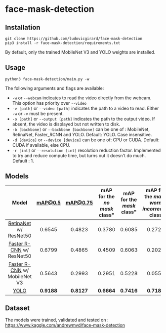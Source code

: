 # face-mask-detection

## Installation

```
git clone https://github.com/ludovicgirard/face-mask-detection
pip3 install -r face-mask-detection/requirements.txt
```
By default, only the trained MobileNet V3 and YOLO weights are installed.

## Usage

```
python3 face-mask-detection/main.py -w
```

The following arguments and flags are available:
- `-w` or `--webcam` indicates to read the video directly from the webcam. This option has priority over `--video`
- `-v [path]` or `--video [path]` indicates the path to a video to read. Either `-w` or `-v` must be present.
- `-o [path]` or `--output [path]` indicates the path to the output video. If absent, the video is displayed but not written to disk.
- `-b [backbone]` or `--backbone [backbone]` can be one of : MobileNet, RetinaNet, Faster_RCNN and YOLO. Default: YOLO. Case insensitive.
- `-d [device]` or `--device [device]` can be one of: CPU or CUDA. Default: CUDA if available, else CPU.
- `-r [int]` or `--resolution [int]` resolution reduction factor. Implemented to try and reduce compute time, but turns out it doesn't do much. Default : 1.

## Models

| **Model** | **mAP@0.5** | **mAP@0.75** | **mAP for the *no mask* class"**|**mAP for the *mask* class"**|**mAP for the *mask worn incorrectly* class**| **Average frames per second**|
|:---:|:---:|:---:|:---:|:---:|:---:|:---:|
| [RetinaNet](https://arxiv.org/abs/1708.02002) w/ ResNet50 | 0.6545 | 0.4823 |0.3780 |0.6085 |0.2725 | 23.3 |
| [Faster R-CNN](https://arxiv.org/abs/1506.01497) w/ ResNet50 | 0.6799 |0.4865 |0.4509 |0.6063 |0.2022 | 22.1 |
| [Faster R-CNN](https://arxiv.org/abs/1506.01497) w/ MobileNet V3 |0.5643| 0.2993 |0.2951 |0.5228 | 0.0555 | 73.0 |
| [YOLO](https://arxiv.org/abs/1506.02640)| **0.9188** | **0.8127** | **0.6664** | **0.7416** | **0.7187** |**187.5**|

## Dataset

The models were trained, validated and tested on :
https://www.kaggle.com/andrewmvd/face-mask-detection
